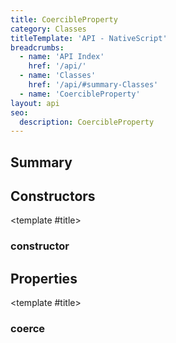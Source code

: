 ```yaml
---
title: CoercibleProperty
category: Classes
titleTemplate: 'API - NativeScript'
breadcrumbs: 
  - name: 'API Index'
    href: '/api/'
  - name: 'Classes'
    href: '/api/#summary-Classes'
  - name: 'CoercibleProperty'
layout: api
seo:
  description: CoercibleProperty
---
```


<!-- This page is auto generated, do not edit manually. -->
<!-- Run "yarn generate:api-docs" to regenerate -->

<script setup lang="ts">
  import { provide } from "vue";
  import API_DATA from "./CoercibleProperty.data.json";
  
  provide('API_DATA', API_DATA);
</script>

<APIRefHierarchy v-once />

## <Heading ignore>Summary</Heading>

<APIRefSummary v-once />

## Constructors

<div class="">

<APIRef for="11908" v-once>

<template #title>

### constructor

</template>

</APIRef>

</div>

## Properties

<div class="isReadonly">

<APIRef for="11913" v-once>

<template #title>

### coerce

</template>

</APIRef>

</div>
